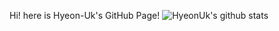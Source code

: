 
<!---
- 👋 Hi, I’m @Hyeon-Uk
- 👀 I’m interested in ...
- 🌱 I’m currently learning ...
- 💞️ I’m looking to collaborate on ...
- 📫 How to reach me ...
Hyeon-Uk/Hyeon-Uk is a ✨ special ✨ repository because its `README.md` (this file) appears on your GitHub profile.
You can click the Preview link to take a look at your changes.
---> 
Hi! here is Hyeon-Uk's GitHub Page!
![HyeonUk's github stats](https://github-readme-stats.vercel.app/api?username=Hyeon-Uk&show_icons=true)
